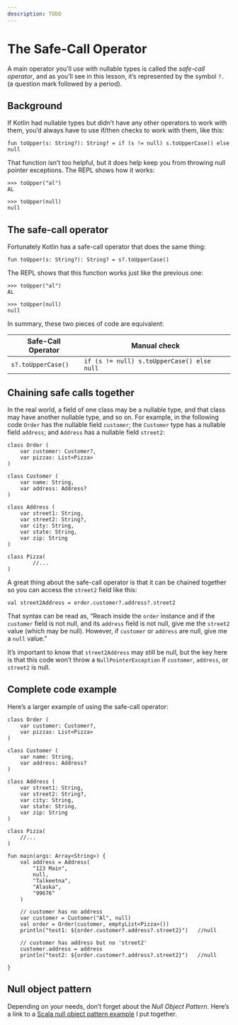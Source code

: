 ```yaml
---
description: TODO
---
```


<!--
NOTE: this is a rough first draft about using `?.`
-->


# The Safe-Call Operator

A main operator you’ll use with nullable types is called the *safe-call operator*, and as you’ll see in this lesson, it’s represented by the symbol `?.` (a question mark followed by a period).



## Background

If Kotlin had nullable types but didn’t have any other operators to work with them, you’d always have to use if/then checks to work with them, like this:

````
fun toUpper(s: String?): String? = if (s != null) s.toUpperCase() else null
````
That function isn’t too helpful, but it does help keep you from throwing null pointer exceptions. The REPL shows how it works:

````
>>> toUpper("al")
AL

>>> toUpper(null)
null
````



## The safe-call operator

Fortunately Kotlin has a safe-call operator that does the same thing:

````
fun toUpper(s: String?): String? = s?.toUpperCase()
````

The REPL shows that this function works just like the previous one:

````
>>> toUpper("al")
AL

>>> toUpper(null)
null
````

In summary, these two pieces of code are equivalent:

| Safe-Call Operator | Manual check |
| ------------------ | ------------ |
| `s?.toUpperCase()` | `if (s != null) s.toUpperCase() else null` |



## Chaining safe calls together

In the real world, a field of one class may be a nullable type, and that class may have another nullable type, and so on. For example, in the following code `Order` has the nullable field `customer`; the `Customer` type has a nullable field `address`; and `Address` has a nullable field `street2`:

````
class Order (
    var customer: Customer?,
    var pizzas: List<Pizza>
)

class Customer (
    var name: String,
    var address: Address?
)

class Address (
    var street1: String,
    var street2: String?,
    var city: String,
    var state: String,
    var zip: String
)

class Pizza(
        //...
)
````

A great thing about the safe-call operator is that it can be chained together so you can access the `street2` field like this:

````
val street2Address = order.customer?.address?.street2
````

That syntax can be read as, “Reach inside the `order` instance and if the `customer` field is not null, and its `address` field is not null, give me the `street2` value (which may be null). However, if `customer` or `address` are null, give me a `null` value.”

It’s important to know that `street2Address` may still be null, but the key here is that this code won’t throw a `NullPointerException` if `customer`, `address`, or `street2` is null.



## Complete code example

Here’s a larger example of using the safe-call operator:

````
class Order (
    var customer: Customer?,
    var pizzas: List<Pizza>
)

class Customer (
    var name: String,
    var address: Address?
)

class Address (
    var street1: String,
    var street2: String?,
    var city: String,
    var state: String,
    var zip: String
)

class Pizza(
    //...
)

fun main(args: Array<String>) {
    val address = Address(
        "123 Main",
        null,
        "Talkeetna",
        "Alaska",
        "99676"
    )

    // customer has no address
    var customer = Customer("Al", null)
    val order = Order(customer, emptyList<Pizza>())
    println("test1: ${order.customer?.address?.street2}")   //null

    // customer has address but no 'street2'
    customer.address = address
    println("test2: ${order.customer?.address?.street2}")   //null

}
````



## Null object pattern

Depending on your needs, don’t forget about the *Null Object Pattern*. Here’s a link to a [Scala null object pattern example](https://alvinalexander.com/scala/best-practice-eliminate-null-values-from-code-scala-idioms#the-null-object-pattern) I put together.










